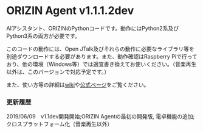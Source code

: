 # ORIZIN Agent v1.1.1.2dev
AIアシスタント、ORIZINのPythonコードです。動作にはPython2系及びPython3系の両方が必要です。

このコードの動作には、Open JTalk及びそれらの動作に必要なライブラリ等を別途ダウンロードする必要があります。また、動作確認はRaspberry Piで行っており、他の環境（Windows等）では適宜書き換えてお使いください。（音楽再生以外は、このバージョンで対応予定です。）

また、使い方等の詳細は[wiki](https://github.com/Robot-Inventor/ORIZIN_Agent/wiki)や[公式ページ](https://robot-inventor.github.io/ORIZIN_Agent/)をご覧ください。

### 更新履歴  
2019/06/09　v1.1dev開発開始;ORIZIN Agentの最初の開発版, 電卓機能の追加;クロスプラットフォーム化（音楽再生以外）
